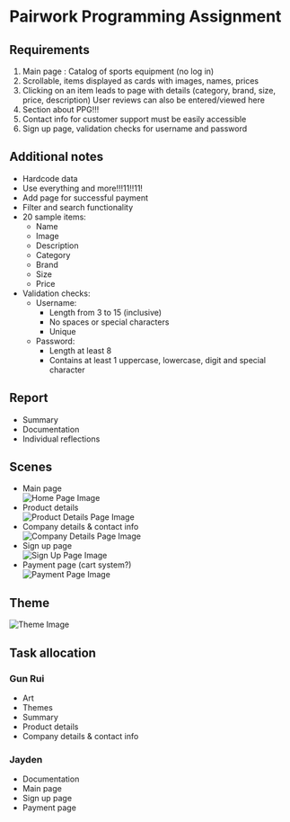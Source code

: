 # Pairwork Programming Assignment

## Requirements
1. Main page : Catalog of sports equipment (no log in)
2. Scrollable, items displayed as cards with images, names, prices
3. Clicking on an item leads to page with details (category, brand, size, price, description) User reviews can also be entered/viewed here
5. Section about PPG!!!
6. Contact info for customer support must be easily accessible
7. Sign up page, validation checks for username and password

## Additional notes
- Hardcode data
- Use everything and more!!!11!!11!
- Add page for successful payment
- Filter and search functionality
- 20 sample items:
  - Name
  - Image
  - Description
  - Category
  - Brand
  - Size
  - Price
- Validation checks:
  - Username:
    - Length from 3 to 15 (inclusive)
    - No spaces or special characters
    - Unique
  - Password:
    - Length at least 8
    - Contains at least 1 uppercase, lowercase, digit and special character

## Report
- Summary
- Documentation
- Individual reflections

## Scenes
- Main page  
![Home Page Image](homePageImage.png "Home Page")
- Product details  
![Product Details Page Image](productDetailsPageImage.png "Product Details Page")
- Company details & contact info  
![Company Details Page Image](companyDetailsPageImage.png "Company Details Page")
- Sign up page  
![Sign Up Page Image](signUpPageImage.png "Sign Up Page")
- Payment page (cart system?)  
![Payment Page Image](paymentPageImage.png "Payment Page")

## Theme
![Theme Image](theme.png "Theme")

## Task allocation
### Gun Rui
- Art
- Themes
- Summary
- Product details
- Company details & contact info
### Jayden
- Documentation
- Main page
- Sign up page
- Payment page

